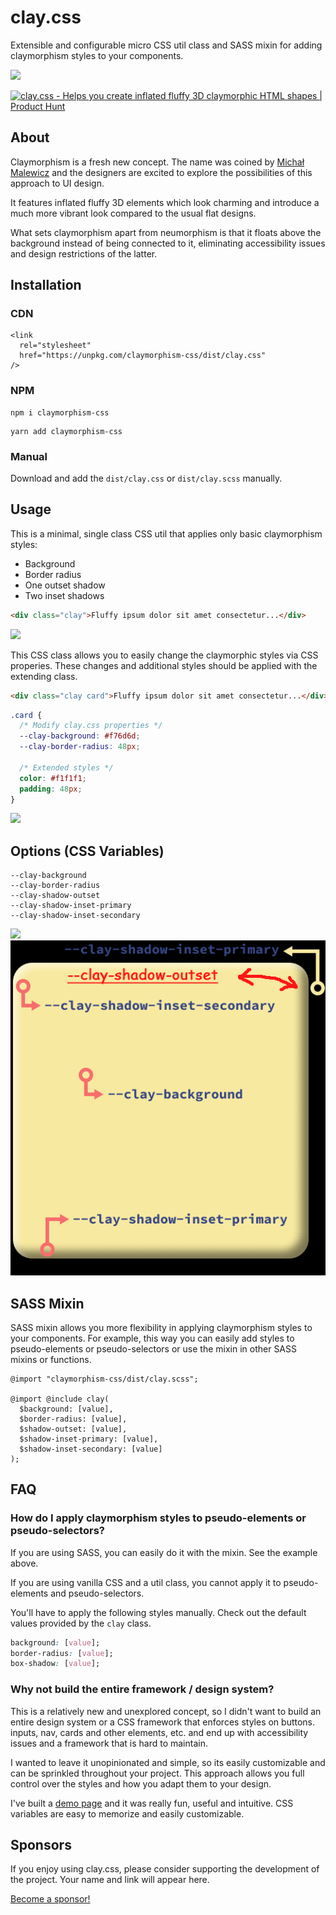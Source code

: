 # clay.css

Extensible and configurable micro CSS util class and SASS mixin for adding claymorphism styles to your components.

![](https://raw.githubusercontent.com/codeAdrian/clay.css/gh-pages/assets/social.jpg)

<a href="https://www.producthunt.com/posts/clay-css?utm_source=badge-featured&utm_medium=badge&utm_souce=badge-clay-css" target="_blank"><img src="https://api.producthunt.com/widgets/embed-image/v1/featured.svg?post_id=326342&theme=dark" alt="clay.css - Helps you create inflated fluffy 3D claymorphic HTML shapes | Product Hunt" style="width: 250px; height: 54px;" width="250" height="54" /></a>

## About

Claymorphism is a fresh new concept. The name was coined by [Michał Malewicz](https://hype4.academy/articles/design/claymorphism-in-user-interfaces) and the designers are excited to explore the possibilities of this approach to UI design.

It features inflated fluffy 3D elements which look charming and introduce a much more vibrant look compared to the usual flat designs.

What sets claymorphism apart from neumorphism is that it floats above the background instead of being connected to it, eliminating accessibility issues and design restrictions of the latter.

## Installation

### CDN

```
<link
  rel="stylesheet"
  href="https://unpkg.com/claymorphism-css/dist/clay.css"
/>
```

### NPM

```
npm i claymorphism-css
```

```
yarn add claymorphism-css
```

### Manual

Download and add the `dist/clay.css` or `dist/clay.scss` manually.

## Usage

This is a minimal, single class CSS util that applies only basic claymorphism styles:

- Background
- Border radius
- One outset shadow
- Two inset shadows

```html
<div class="clay">Fluffy ipsum dolor sit amet consectetur...</div>
```

![](./docs/example1.png)

This CSS class allows you to easily change the claymorphic styles via CSS properies. These changes and additional styles should be applied with the extending class.

```html
<div class="clay card">Fluffy ipsum dolor sit amet consectetur...</div>
```

```css
.card {
  /* Modify clay.css properties */
  --clay-background: #f76d6d;
  --clay-border-radius: 48px;

  /* Extended styles */
  color: #f1f1f1;
  padding: 48px;
}
```

![](./docs/example2.png)

## Options (CSS Variables)

```
--clay-background
--clay-border-radius
--clay-shadow-outset
--clay-shadow-inset-primary
--clay-shadow-inset-secondary
```

![](https://codeadrian.github.io/clay.css/assets/diagram-min.png)
![](https://github.com/MaxPScript/clay.css/blob/master/docs/shadow_outset.png '--clay-shadow-outset')

## SASS Mixin

SASS mixin allows you more flexibility in applying claymorphism styles to your components. For example, this way you can easily add styles to pseudo-elements or pseudo-selectors or use the mixin in other SASS mixins or functions.

```
@import "claymorphism-css/dist/clay.scss";

@import @include clay(
  $background: [value],
  $border-radius: [value],
  $shadow-outset: [value],
  $shadow-inset-primary: [value],
  $shadow-inset-secondary: [value]
);
```

## FAQ

### How do I apply claymorphism styles to pseudo-elements or pseudo-selectors?

If you are using SASS, you can easily do it with the mixin. See the example above.

If you are using vanilla CSS and a util class, you cannot apply it to pseudo-elements and pseudo-selectors.

You'll have to apply the following styles manually. Check out the default values provided by the `clay` class.

```css
background: [value];
border-radius: [value];
box-shadow: [value];
```

### Why not build the entire framework / design system?

This is a relatively new and unexplored concept, so I didn't want to build an entire design system or a CSS framework that enforces styles on buttons. inputs, nav, cards and other elements, etc. and end up with accessibility issues and a framework that is hard to maintain.

I wanted to leave it unopinionated and simple, so its easily customizable and can be sprinkled throughout your project. This approach allows you full control over the styles and how you adapt them to your design.

I've built a [demo page](https://codeadrian.github.io/clay.css/) and it was really fun, useful and intuitive. CSS variables are easy to memorize and easily customizable.

## Sponsors

If you enjoy using clay.css, please consider supporting the development of the project. Your name and link will appear here.

[Become a sponsor!](https://www.buymeacoffee.com/ubnZ8GgDJ/e/52580)
